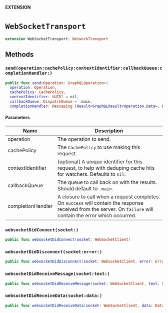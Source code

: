 **EXTENSION**

# `WebSocketTransport`
```swift
extension WebSocketTransport: NetworkTransport
```

## Methods
### `send(operation:cachePolicy:contextIdentifier:callbackQueue:completionHandler:)`

```swift
public func send<Operation: GraphQLOperation>(
  operation: Operation,
  cachePolicy: CachePolicy,
  contextIdentifier: UUID? = nil,
  callbackQueue: DispatchQueue = .main,
  completionHandler: @escaping (Result<GraphQLResult<Operation.Data>, Error>) -> Void) -> Cancellable
```

#### Parameters

| Name | Description |
| ---- | ----------- |
| operation | The operation to send. |
| cachePolicy | The `CachePolicy` to use making this request. |
| contextIdentifier | [optional] A unique identifier for this request, to help with deduping cache hits for watchers. Defaults to `nil`. |
| callbackQueue | The queue to call back on with the results. Should default to `.main`. |
| completionHandler | A closure to call when a request completes. On `success` will contain the response received from the server. On `failure` will contain the error which occurred. |

### `websocketDidConnect(socket:)`

```swift
public func websocketDidConnect(socket: WebSocketClient)
```

### `websocketDidDisconnect(socket:error:)`

```swift
public func websocketDidDisconnect(socket: WebSocketClient, error: Error?)
```

### `websocketDidReceiveMessage(socket:text:)`

```swift
public func websocketDidReceiveMessage(socket: WebSocketClient, text: String)
```

### `websocketDidReceiveData(socket:data:)`

```swift
public func websocketDidReceiveData(socket: WebSocketClient, data: Data)
```
